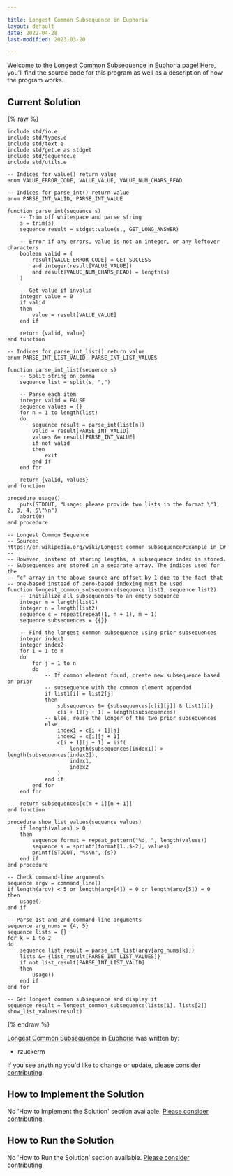 ```yaml
---

title: Longest Common Subsequence in Euphoria
layout: default
date: 2022-04-28
last-modified: 2023-03-20

---
```


Welcome to the [Longest Common Subsequence](https://sampleprograms.io/projects/longest-common-subsequence) in [Euphoria](https://sampleprograms.io/languages/euphoria) page! Here, you'll find the source code for this program as well as a description of how the program works.

## Current Solution

{% raw %}

```euphoria
include std/io.e
include std/types.e
include std/text.e
include std/get.e as stdget
include std/sequence.e
include std/utils.e

-- Indices for value() return value
enum VALUE_ERROR_CODE, VALUE_VALUE, VALUE_NUM_CHARS_READ

-- Indices for parse_int() return value
enum PARSE_INT_VALID, PARSE_INT_VALUE

function parse_int(sequence s)
    -- Trim off whitespace and parse string
    s = trim(s)
    sequence result = stdget:value(s,, GET_LONG_ANSWER)

    -- Error if any errors, value is not an integer, or any leftover characters
    boolean valid = (
        result[VALUE_ERROR_CODE] = GET_SUCCESS
        and integer(result[VALUE_VALUE])
        and result[VALUE_NUM_CHARS_READ] = length(s)
    )

    -- Get value if invalid
    integer value = 0
    if valid
    then
        value = result[VALUE_VALUE]
    end if

    return {valid, value}
end function

-- Indices for parse_int_list() return value
enum PARSE_INT_LIST_VALID, PARSE_INT_LIST_VALUES

function parse_int_list(sequence s)
    -- Split string on comma
    sequence list = split(s, ",")

    -- Parse each item
    integer valid = FALSE
    sequence values = {}
    for n = 1 to length(list)
    do
        sequence result = parse_int(list[n])
        valid = result[PARSE_INT_VALID]
        values &= result[PARSE_INT_VALUE]
        if not valid
        then
            exit
        end if
    end for

    return {valid, values}
end function

procedure usage()
    puts(STDOUT, "Usage: please provide two lists in the format \"1, 2, 3, 4, 5\"\n")
    abort(0)
end procedure

-- Longest Common Sequence
-- Source: https://en.wikipedia.org/wiki/Longest_common_subsequence#Example_in_C#
--
-- However, instead of storing lengths, a subsequence index is stored.
-- Subsequences are stored in a separate array. The indices used for the
-- "c" array in the above source are offset by 1 due to the fact that
-- one-based instead of zero-based indexing must be used
function longest_common_subsequence(sequence list1, sequence list2)
    -- Initialize all subsequences to an empty sequence
    integer m = length(list1)
    integer n = length(list2)
    sequence c = repeat(repeat(1, n + 1), m + 1)
    sequence subsequences = {{}}

    -- Find the longest common subsequence using prior subsequences
    integer index1
    integer index2
    for i = 1 to m
    do
        for j = 1 to n
        do
            -- If common element found, create new subsequence based on prior
            -- subsequence with the common element appended
            if list1[i] = list2[j]
            then
                subsequences &= {subsequences[c[i][j]] & list1[i]}
                c[i + 1][j + 1] = length(subsequences)
            -- Else, reuse the longer of the two prior subsequences
            else
                index1 = c[i + 1][j]
                index2 = c[i][j + 1]
                c[i + 1][j + 1] = iif(
                    length(subsequences[index1]) > length(subsequences[index2]),
                    index1,
                    index2
                )
            end if
        end for
    end for

    return subsequences[c[m + 1][n + 1]]
end function

procedure show_list_values(sequence values)
    if length(values) > 0
    then
        sequence format = repeat_pattern("%d, ", length(values))
        sequence s = sprintf(format[1..$-2], values)
        printf(STDOUT, "%s\n", {s})
    end if
end procedure

-- Check command-line arguments
sequence argv = command_line()
if length(argv) < 5 or length(argv[4]) = 0 or length(argv[5]) = 0
then
    usage()
end if

-- Parse 1st and 2nd command-line arguments
sequence arg_nums = {4, 5}
sequence lists = {}
for k = 1 to 2
do
    sequence list_result = parse_int_list(argv[arg_nums[k]])
    lists &= {list_result[PARSE_INT_LIST_VALUES]}
    if not list_result[PARSE_INT_LIST_VALID]
    then
        usage()
    end if
end for

-- Get longest common subsequence and display it
sequence result = longest_common_subsequence(lists[1], lists[2])
show_list_values(result)
```

{% endraw %}

[Longest Common Subsequence](https://sampleprograms.io/projects/longest-common-subsequence) in [Euphoria](https://sampleprograms.io/languages/euphoria) was written by:

- rzuckerm

If you see anything you'd like to change or update, [please consider contributing](https://github.com/TheRenegadeCoder/sample-programs).

## How to Implement the Solution

No 'How to Implement the Solution' section available. [Please consider contributing](https://github.com/TheRenegadeCoder/sample-programs-website).

## How to Run the Solution

No 'How to Run the Solution' section available. [Please consider contributing](https://github.com/TheRenegadeCoder/sample-programs-website).